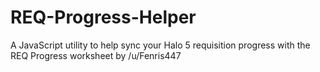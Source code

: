 # REQ-Progress-Helper
A JavaScript utility to help sync your Halo 5 requisition progress with the REQ Progress worksheet by /u/Fenris447
